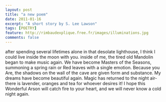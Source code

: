 ```yaml
---
layout: post
title: "a new poem"
date: 2011-01-16
excerpt: "A short story by S. Lee Lawson"
tags: [POETRY]
feature: http://rimbaudexplique.free.fr/images/illuminations.jpg
comments: false
---
```



after spending several lifetimes alone in that desolate lighthouse, I think I could live inside the moon with you. inside of me, the tired old Mandolin began to make music again. We have become Masters of the Seasons, summoning a spring rain or Red leaves with a single emotion. Because you Are, the shadows on the wall of the cave are given form and substance. My dreams have become beautiful again. Magic has returned to the night air-there is lavender, oranges and tea for whoever desires it! I hope this Wonderful Arson will catch fire to your heart, and we will never know a cold night again.
